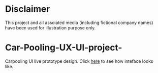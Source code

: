 # Disclaimer
This project and all assoiated media (including fictional company names) have been used for illustration purpose only.

# Car-Pooling-UX-UI-project-
Carpooling UI live prototype design. 
Click [here](https://vimeo.com/355581181) to see how inteface looks like.

